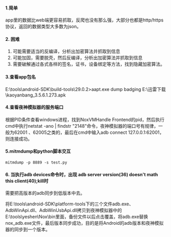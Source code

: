 #### 1.简单

​		app里的数据比web端更容易抓取，反爬也没有那么强，大部分也都是http/https协议，返回的数据类型大多数为json。

#### 2. 困难

1. 可能需要适当的反编译，分析出加密算法并抓取到信息
2. 可能加固，需要脱壳，然后反编译，分析出加密算法并抓取到信息
3. 需要破解通过各式各样的签名，证书，设备绑定等方法，找到隐藏加密算法。

#### 3.查看app包名

E:\tools\android-SDK\build-tools\29.0.2>aapt.exe dump badging E:\迅雷下载\kaoyanbang_3.5.6.1.273.apk

#### 4.查看夜神模拟器的服务端口

根据PID条件查看windows进程，找到NoxVMHandle Frontend的pid，然后执行cmd中执行netstat -ano | findstr "2148"命令，夜神模拟器的端口号有规律，一般为62001 、62005之类的，最后在cmd中输入adb connect 127.0.0.1:62001，则连接成功。

#### 5.mitmdump和python脚本交互

```
mitmdump -p 8889 -s test.py
```

#### 6. 当执行adb devices命令时，出现 adb server version(36) doesn't math this client(40);kill时

需要把高版本的adb同步到低版本中去。

将E:\tools\android-SDK\platform-tools下的三个文件adb.exe、AdbWinApi.dll、AdbWinUsbApi.dll拷贝到夜神模拟器中的E:\tools\yeshen\Nox\bin里面，备份文件以后点击覆盖，将adb.exe替换nox_adb.exe文件，最后版本同步成功，目的是将Android的adb版本和夜神模拟器的同步到一个版本。